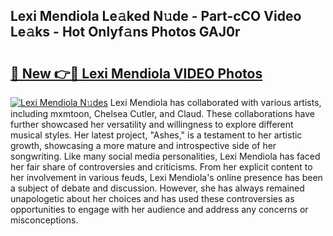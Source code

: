 ## Lexi Mendiola Le𝚊ked N𝚞de - Part-cCO Video Le𝚊ks - Hot Onlyf𝚊ns Photos GAJ0r

# <h2><a href="http://ab38044.deff.icu/?id=Lexi+Mendiola">🔗 New 👉🔴 Lexi Mendiola VIDEO Photos</a></h2>

[![Lexi Mendiola N𝚞des](https://i.imgur.com/rIISA9y.gif)](http://ab38044.deff.icu/?id=Lexi+Mendiola)
Lexi Mendiola has collaborated with various artists, including mxmtoon, Chelsea Cutler, and Claud. These collaborations have further showcased her versatility and willingness to explore different musical styles. Her latest project, "Ashes," is a testament to her artistic growth, showcasing a more mature and introspective side of her songwriting. Like many social media personalities, Lexi Mendiola has faced her fair share of controversies and criticisms. From her explicit content to her involvement in various feuds, Lexi Mendiola's online presence has been a subject of debate and discussion. However, she has always remained unapologetic about her choices and has used these controversies as opportunities to engage with her audience and address any concerns or misconceptions.
